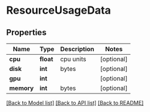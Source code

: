 # ResourceUsageData

## Properties
Name | Type | Description | Notes
------------ | ------------- | ------------- | -------------
**cpu** | **float** | cpu units | [optional] 
**disk** | **int** | bytes | [optional] 
**gpu** | **int** |  | [optional] 
**memory** | **int** | bytes | [optional] 

[[Back to Model list]](../README.md#documentation-for-models) [[Back to API list]](../README.md#documentation-for-api-endpoints) [[Back to README]](../README.md)

